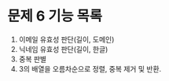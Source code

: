# 문제 6 기능 목록

1. 이메일 유효성 판단(길이, 도메인)
2. 닉네임 유효성 판단(길이, 한글)
3. 중복 판별
4. 3의 배열을 오름차순으로 정렬, 중복 제거 및 반환.